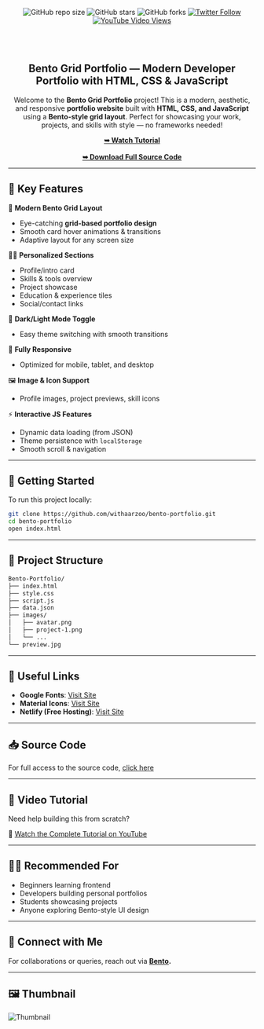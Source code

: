 <div align="center">

![GitHub repo size](https://img.shields.io/github/repo-size/withaarzoo/bento-portfolio)
![GitHub stars](https://shields.io/github/stars/withaarzoo/bento-portfolio?style=social)
![GitHub forks](https://shields.io/github/forks/withaarzoo/bento-portfolio?style=social)
[![Twitter Follow](https://shields.io/twitter/follow/withaarzoo?style=social)](https://twitter.com/intent/follow?screen_name=withaarzoo)
[![YouTube Video Views](https://shields.io/youtube/views/SAu7e09vXoQ?style=social)](https://youtu.be/hmgG97mU-oo)

  <br />
  <br />

  <h2 align="center">Bento Grid Portfolio — Modern Developer Portfolio with HTML, CSS & JavaScript</h2>

Welcome to the **Bento Grid Portfolio** project! This is a modern, aesthetic, and responsive **portfolio website** built with **HTML, CSS, and JavaScript** using a **Bento-style grid layout**. Perfect for showcasing your work, projects, and skills with style — no frameworks needed!

  <div>
    <a href="https://youtu.be/hmgG97mU-oo"><strong>➥ Watch Tutorial</strong></a>
    <br>
    <br>
    <a href="https://t.me/withaarzoo"><strong>➥ Download Full Source Code</strong></a>
  </div>

</div>

---

## 📌 Key Features

🎨 **Modern Bento Grid Layout**  
- Eye-catching **grid-based portfolio design**  
- Smooth card hover animations & transitions  
- Adaptive layout for any screen size  

🧑‍💻 **Personalized Sections**  
- Profile/intro card  
- Skills & tools overview  
- Project showcase  
- Education & experience tiles  
- Social/contact links  

🌙 **Dark/Light Mode Toggle**  
- Easy theme switching with smooth transitions  

📱 **Fully Responsive**  
- Optimized for mobile, tablet, and desktop  

🖼️ **Image & Icon Support**  
- Profile images, project previews, skill icons  

⚡ **Interactive JS Features**  
- Dynamic data loading (from JSON)  
- Theme persistence with `localStorage`  
- Smooth scroll & navigation  

---

## 🚀 Getting Started

To run this project locally:

```bash
git clone https://github.com/withaarzoo/bento-portfolio.git
cd bento-portfolio
open index.html
````

---

## 📂 Project Structure

```bash
Bento-Portfolio/
├── index.html
├── style.css
├── script.js
├── data.json
├── images/
│   ├── avatar.png
│   ├── project-1.png
│   └── ...
└── preview.jpg
```

---

## 🔗 Useful Links

* **Google Fonts**: [Visit Site](https://fonts.google.com/)
* **Material Icons**: [Visit Site](https://fonts.google.com/icons)
* **Netlify (Free Hosting)**: [Visit Site](https://www.netlify.com/)

---

## 📥 Source Code

For full access to the source code, [click here](https://t.me/withaarzoo)

---

## 🎥 Video Tutorial

Need help building this from scratch?

📌 [Watch the Complete Tutorial on YouTube](https://youtu.be/hmgG97mU-oo)

---

## 🧑‍💻 Recommended For

* Beginners learning frontend
* Developers building personal portfolios
* Students showcasing projects
* Anyone exploring Bento-style UI design

---

## 🤝 Connect with Me

For collaborations or queries, reach out via **[Bento](https://bento.me/withaarzoo).**

---

## 🖼️ Thumbnail

![Thumbnail](./preview.jpg "thumbnail")

